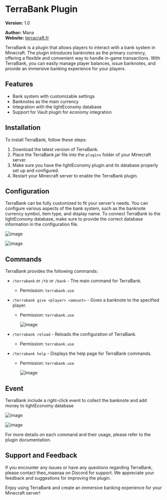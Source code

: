 # TerraBank Plugin

**Version:** 1.0

**Author:** Mana  
**Website:** [terracraft.fr](https://terracraft.fr)

TerraBank is a plugin that allows players to interact with a bank system in Minecraft. The plugin introduces banknotes as the primary currency, offering a flexible and convenient way to handle in-game transactions. With TerraBank, you can easily manage player balances, issue banknotes, and provide an immersive banking experience for your players.

## Features

- Bank system with customizable settings
- Banknotes as the main currency
- Integration with the lightEconomy database
- Support for Vault plugin for economy integration

## Installation

To install TerraBank, follow these steps:

1. Download the latest version of TerraBank.
2. Place the TerraBank.jar file into the `plugins` folder of your Minecraft server.
3. Make sure you have the lightEconomy plugin and its database properly set up and configured.
4. Restart your Minecraft server to enable the TerraBank plugin.

## Configuration

TerraBank can be fully customized to fit your server's needs. You can configure various aspects of the bank system, such as the banknote currency symbol, item type, and display name. To connect TerraBank to the lightEconomy database, make sure to provide the correct database information in the configuration file.

![image](https://github.com/Maanaaa/TerraBank/assets/123769327/7f94299f-ce92-4f64-a2b3-b190cf9cf948)

![image](https://github.com/Maanaaa/TerraBank/assets/123769327/2e85ad90-048c-4174-bee7-b7e615d3b8ff)


## Commands

TerraBank provides the following commands:

- `/terrabank` or `/tb` or `/bank` - The main command for TerraBank.
    - Permission: `terrabank.use`

- `/terrabank give <player> <amount>` - Gives a banknote to the specified player.
    - Permission: `terrabank.use`

      ![image](https://github.com/Maanaaa/TerraBank/assets/123769327/3bc51718-b476-49ec-b8c6-dd637be23cb7)

- `/terrabank reload` - Reloads the configuration of TerraBank.
    - Permission: `terrabank.use`
- `/terrabank help` - Displays the help page for TerraBank commands.
    - Permission: `terrabank.use`

      ![image](https://github.com/Maanaaa/TerraBank/assets/123769327/966985e6-6244-49dd-b861-47a3b7303e9d)

## Event
TerraBank include a right-click event to collect the banknote and add money to lightEconomy database

![image](https://github.com/Maanaaa/TerraBank/assets/123769327/46ec6974-aa8f-4205-b645-70b081c0139d)

![image](https://github.com/Maanaaa/TerraBank/assets/123769327/36913c50-03fa-4ac1-92cd-f4a9132c2f0b)



For more details on each command and their usage, please refer to the plugin documentation.

## Support and Feedback

If you encounter any issues or have any questions regarding TerraBank, please contact theo_maanaa on Discord for support. We appreciate your feedback and suggestions for improving the plugin.

Enjoy using TerraBank and create an immersive banking experience for your Minecraft server!
